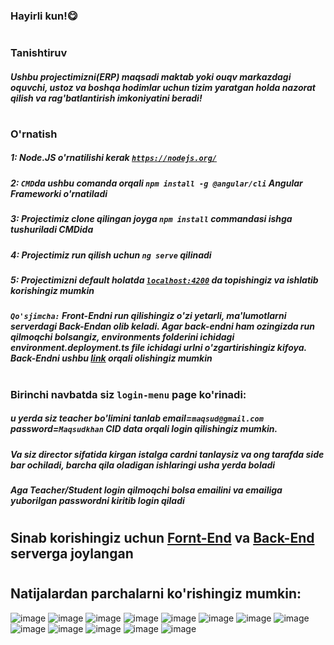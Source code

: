 ### Hayirli kun!😋
#
### Tanishtiruv
##### Ushbu projectimizni(ERP) maqsadi maktab yoki ouqv markazdagi oquvchi, ustoz va boshqa hodimlar uchun tizim yaratgan holda nazorat qilish va rag'batlantirish imkoniyatini beradi!
#
### O'rnatish
##### 1: Node.JS o'rnatilishi kerak [`https://nodejs.org/`](https://nodejs.org/)
##### 2: `CMD`da ushbu comanda orqali `npm install -g @angular/cli` Angular Frameworki o'rnatiladi
##### 3: Projectimiz clone qilingan joyga `npm install` commandasi ishga tushuriladi CMDida
##### 4: Projectimiz run qilish uchun `ng serve` qilinadi
##### 5: Projectimizni default holatda [`localhost:4200`](https://localhost:4200) da topishingiz va ishlatib korishingiz mumkin
##### `Qo'sjimcha:` Front-Endni run qilishingiz o'zi yetarli, ma'lumotlarni serverdagi Back-Endan olib keladi. Agar back-endni ham ozingizda run qilmoqchi bolsangiz, environments folderini ichidagi environment.deployment.ts file ichidagi urlni o'zgartirishingiz kifoya. Back-Endni ushbu [link](https://github.com/AbuProgrammiy/CMS) orqali olishingiz mumkin 
#
#
### Birinchi navbatda siz `login-menu` page ko'rinadi:
##### u yerda siz teacher bo'limini tanlab email=`maqsud@gmail.com` password=`Maqsudkhan` CID data orqali login qilishingiz mumkin.
##### Va siz director sifatida kirgan istalga cardni tanlaysiz va ong tarafda side bar ochiladi, barcha qila oladigan ishlaringi usha yerda boladi
##### Aga Teacher/Student login qilmoqchi bolsa emailini  va emailiga yuborilgan passwordni kiritib login qiladi
#
## Sinab korishingiz uchun [Fornt-End](https://cms.tohirjon.uz/) va [Back-End](https://cms-api.tohirjon.uz/swagger/index.html) serverga joylangan
#
#
## Natijalardan parchalarni ko'rishingiz mumkin:

![image](https://github.com/AbuProgrammiy/CMS-UI/assets/145345550/81b6a13b-2263-45c8-acfa-abeb901059eb)
![image](https://github.com/AbuProgrammiy/CMS-UI/assets/145345550/ad2c9f55-54a1-4ee9-b455-07321dd1220c)
![image](https://github.com/AbuProgrammiy/CMS-UI/assets/145345550/93d03e5a-82c1-46c2-817c-a4d4e9492049)
![image](https://github.com/AbuProgrammiy/CMS-UI/assets/145345550/62ada7b3-6100-48d5-81ca-d2cc5aadbcbe)
![image](https://github.com/AbuProgrammiy/CMS-UI/assets/145345550/cb983ef8-98ca-4410-9bc3-3923444dbff4)
![image](https://github.com/AbuProgrammiy/CMS-UI/assets/145345550/927482b0-4d69-4b94-b011-ebc9cb587d98)
![image](https://github.com/AbuProgrammiy/CMS-UI/assets/145345550/c73a0319-1e2e-4ce8-a828-f0dcb934acd0)
![image](https://github.com/AbuProgrammiy/CMS-UI/assets/145345550/87bf5f39-60a1-4f0d-accf-c1a4fe0e9222)
![image](https://github.com/AbuProgrammiy/CMS-UI/assets/145345550/4e7fff08-d4fc-4ee1-963d-d09819981e7d)
![image](https://github.com/AbuProgrammiy/CMS-UI/assets/145345550/fe1bce3c-8742-4fbd-a5ac-500eabfd9847)
![image](https://github.com/AbuProgrammiy/CMS-UI/assets/145345550/daf68f2f-3006-48bf-8a0f-70fa8c30f58b)
![image](https://github.com/AbuProgrammiy/CMS-UI/assets/145345550/aa4f712c-abd9-4f57-882e-285320121da4)
![image](https://github.com/AbuProgrammiy/CMS-UI/assets/145345550/c9c2e6b0-8afe-410e-9fbc-9110c9122a7c)










